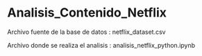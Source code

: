 # Analisis_Contenido_Netflix

Archivo fuente de la base de datos : netflix_dataset.csv

Archivo donde se realiza el analisis : analisis_netflix_python.ipynb

